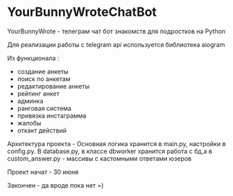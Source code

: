 # YourBunnyWroteChatBot
 YourBunnyWrote - телеграм чат бот знакомств для подростков на Python
 
 Для реализации работы с telegram api используется библиотека aiogram
 
 Из функционала :
  - создание анкеты
  - поиск по анкетам
  - редактирование анкеты
  - рейтинг анкет
  - админка
  - ранговая система
  - привязка инстаграмма
  - жалобы
  - откакт действий
 
 Архитектура проекта - Основная логика хранится в main.py, настройки в config.py. В database.py, в классе dbworker хранится работа с бд,а в custom_answer.py - массивы с кастомными ответами юзеров

Проект начат - 30 июня

Закончен - да вроде пока нет =)

